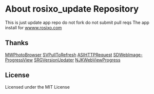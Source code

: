 About rosixo_update Repository
===================================
This is just update app repo do not fork do not submit pull reqs
The app install for [wwww.rosixo.com](http://wwww.rosixo.com)

## Thanks
[MWPhotoBrowser](https://github.com/mwaterfall/MWPhotoBrowser)
[SVPullToRefresh](https://github.com/samvermette/SVPullToRefresh)
[ASIHTTPRequest](https://github.com/paytronix/ASIHTTPRequest)
[SDWebImage-ProgressView](https://github.com/kevinrenskers/SDWebImage-ProgressView)
[SRGVersionUpdater](https://github.com/sinabs/SRGVersionUpdater)
[NJKWebViewProgress](https://github.com/ninjinkun/NJKWebViewProgress)

## License
Licensed under the MIT License
